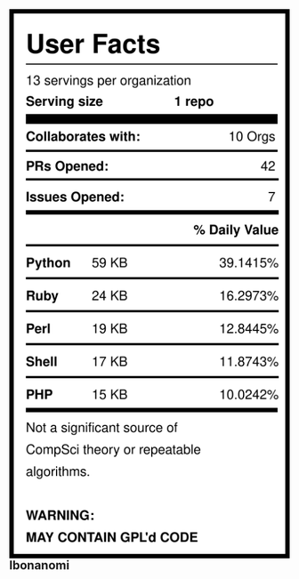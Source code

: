 <img src="https://raw.githubusercontent.com/lbonanomi/lbonanomi/main/label.svg" align="left" alt="user statistics"/> 

<h2>lbonanomi</h2><br>
